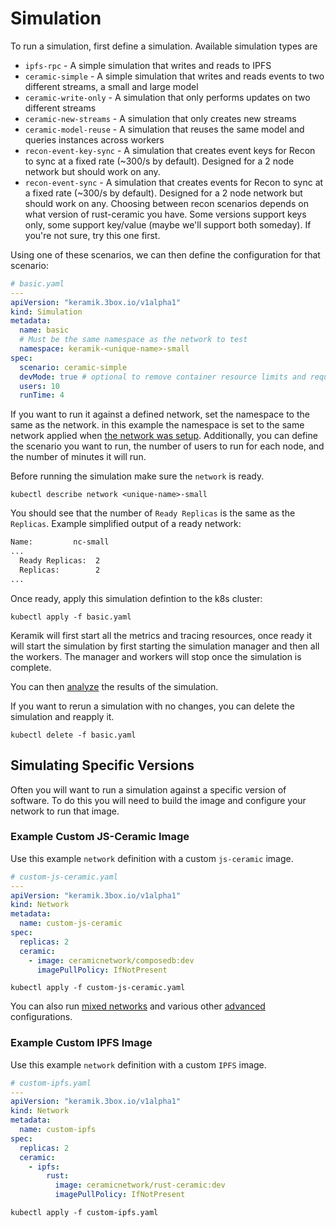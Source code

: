 # Simulation

To run a simulation, first define a simulation. Available simulation types are

- `ipfs-rpc` - A simple simulation that writes and reads to IPFS
- `ceramic-simple` - A simple simulation that writes and reads events to two different streams, a small and large model
- `ceramic-write-only` - A simulation that only performs updates on two different streams
- `ceramic-new-streams` - A simulation that only creates new streams
- `ceramic-model-reuse` - A simulation that reuses the same model and queries instances across workers
- `recon-event-key-sync` - A simulation that creates event keys for Recon to sync at a fixed rate (~300/s by default). Designed for a 2 node network but should work on any.
- `recon-event-sync` - A simulation that creates events for Recon to sync at a fixed rate (~300/s by default). Designed for a 2 node network but should work on any. Choosing between recon scenarios depends on what version of rust-ceramic you have. Some versions support keys only, some support key/value (maybe we'll support both someday). If you're not sure, try this one first.

Using one of these scenarios, we can then define the configuration for that scenario:

```yaml
# basic.yaml
---
apiVersion: "keramik.3box.io/v1alpha1"
kind: Simulation
metadata:
  name: basic
  # Must be the same namespace as the network to test
  namespace: keramik-<unique-name>-small
spec:
  scenario: ceramic-simple
  devMode: true # optional to remove container resource limits and requirements for local benchmarking
  users: 10
  runTime: 4
```

If you want to run it against a defined network, set the namespace to the same as the network. in this example the
namespace is set to the same network applied when [the network was setup](./setup_network.md).
Additionally, you can define the scenario you want to run, the number of users to run for each node, and the number of minutes it will run.

Before running the simulation make sure the `network` is ready.

```
kubectl describe network <unique-name>-small
```

You should see that the number of `Ready Replicas` is the same as the `Replicas`.
Example simplified output of a ready network:

```txt
Name:         nc-small
...
  Ready Replicas:  2
  Replicas:        2
...
```

Once ready, apply this simulation defintion to the k8s cluster:

```shell
kubectl apply -f basic.yaml
```

Keramik will first start all the metrics and tracing resources, once ready it will start the simulation by first starting the simulation manager and then all the workers.
The manager and workers will stop once the simulation is complete.

You can then [analyze](analysis.md) the results of the simulation.

If you want to rerun a simulation with no changes, you can delete the simulation and reapply it.

```shell
kubectl delete -f basic.yaml
```

## Simulating Specific Versions

Often you will want to run a simulation against a specific version of software.
To do this you will need to build the image and configure your network to run that image.

### Example Custom JS-Ceramic Image

Use this example `network` definition with a custom `js-ceramic` image.

```yaml
# custom-js-ceramic.yaml
---
apiVersion: "keramik.3box.io/v1alpha1"
kind: Network
metadata:
  name: custom-js-ceramic
spec:
  replicas: 2
  ceramic:
    - image: ceramicnetwork/composedb:dev
      imagePullPolicy: IfNotPresent
```

```shell
kubectl apply -f custom-js-ceramic.yaml
```

You can also run [mixed networks](./mixed_networks.md) and various other [advanced](./advanced_configuration.md) configurations.


### Example Custom IPFS Image

Use this example `network` definition with a custom `IPFS` image.

```yaml
# custom-ipfs.yaml
---
apiVersion: "keramik.3box.io/v1alpha1"
kind: Network
metadata:
  name: custom-ipfs
spec:
  replicas: 2
  ceramic:
    - ipfs:
        rust:
          image: ceramicnetwork/rust-ceramic:dev
          imagePullPolicy: IfNotPresent
```

```shell
kubectl apply -f custom-ipfs.yaml
```

